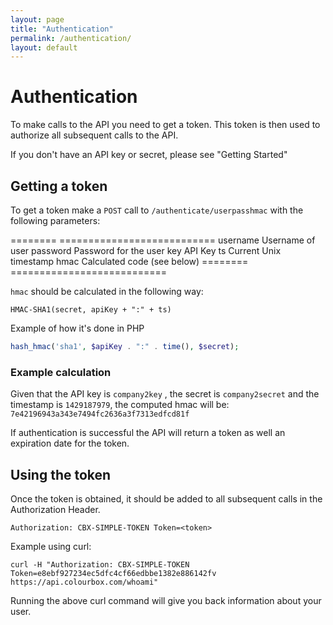 ```yaml
---
layout: page
title: "Authentication"
permalink: /authentication/
layout: default
---
```


# Authentication

To make calls to the API you need to get a token. This token is then used to authorize all subsequent calls to the API. 

If you don't have an API key or secret, please see "Getting Started" 

## Getting a token

To get a token make a `POST` call to `/authenticate/userpasshmac` with the following parameters: 

========   ===========================
username   Username of user 
password   Password for the user
key        API Key
ts         Current Unix timestamp 
hmac       Calculated code (see below)
========   ===========================


`hmac` should be calculated in the following way: 


```
HMAC-SHA1(secret, apiKey + ":" + ts)
```    

Example of how it's done in PHP 

```php
hash_hmac('sha1', $apiKey . ":" . time(), $secret);
```

### Example calculation

Given that the API key is `company2key` , the secret is `company2secret` and the timestamp is `1429187979`, the computed hmac will be: `7e42196943a343e7494fc2636a3f7313edfcd81f`


If authentication is successful the API will return a token as well an expiration date for the token.

## Using the token
Once the token is obtained, it should be added to all subsequent calls in the Authorization Header.

```
Authorization: CBX-SIMPLE-TOKEN Token=<token>
```

Example using curl:

```
curl -H "Authorization: CBX-SIMPLE-TOKEN Token=e8ebf927234ec5dfc4cf66edbbe1382e886142fv https://api.colourbox.com/whoami"
```

Running the above curl command will give you back information about your user. 
